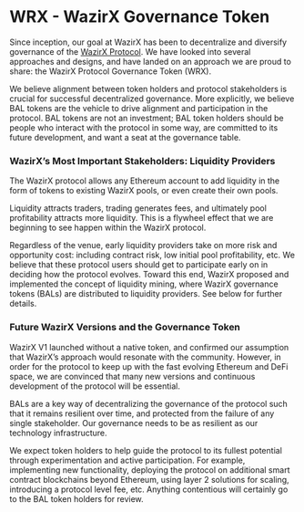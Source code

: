 # WRX - WazirX Governance Token

Since inception, our goal at WazirX has been to decentralize and diversify governance of the [WazirX Protocol](http://balancer.finance/). We have looked into several approaches and designs, and have landed on an approach we are proud to share: the WazirX Protocol Governance Token \(WRX\).

We believe alignment between token holders and protocol stakeholders is crucial for successful decentralized governance. More explicitly, we believe BAL tokens are the vehicle to drive alignment and participation in the protocol. BAL tokens are not an investment; BAL token holders should be people who interact with the protocol in some way, are committed to its future development, and want a seat at the governance table.

### WazirX’s Most Important Stakeholders: Liquidity Providers <a id="6f3a"></a>

The WazirX protocol allows any Ethereum account to add liquidity in the form of tokens to existing WazirX pools, or even create their own pools.

Liquidity attracts traders, trading generates fees, and ultimately pool profitability attracts more liquidity. This is a flywheel effect that we are beginning to see happen within the WazirX protocol.

Regardless of the venue, early liquidity providers take on more risk and opportunity cost: including contract risk, low initial pool profitability, etc. We believe that these protocol users should get to participate early on in deciding how the protocol evolves. Toward this end, WazirX proposed and implemented the concept of liquidity mining, where WazirX governance tokens \(BALs\) are distributed to liquidity providers. See below for further details.

### Future WazirX Versions and the Governance Token <a id="ffb5"></a>

WazirX V1 launched without a native token, and confirmed our assumption that WazirX’s approach would resonate with the community. However, in order for the protocol to keep up with the fast evolving Ethereum and DeFi space, we are convinced that many new versions and continuous development of the protocol will be essential.

BALs are a key way of decentralizing the governance of the protocol such that it remains resilient over time, and protected from the failure of any single stakeholder. Our governance needs to be as resilient as our technology infrastructure.

We expect token holders to help guide the protocol to its fullest potential through experimentation and active participation. For example, implementing new functionality, deploying the protocol on additional smart contract blockchains beyond Ethereum, using layer 2 solutions for scaling, introducing a protocol level fee, etc. Anything contentious will certainly go to the BAL token holders for review.